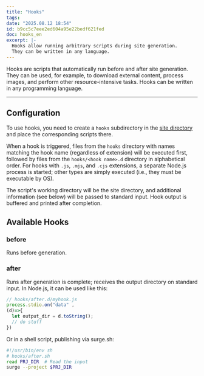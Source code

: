 ```yaml
---
title: "Hooks"
tags: 
date: "2025.08.12 18:54"
id: b9cc5c7eee2ed604a95e22bedf621fed
doc: hooks_en
excerpt: |-
  Hooks allow running arbitrary scripts during site generation.
  They can be written in any language.
---
```


Hooks are scripts that automatically run before and after site generation.
They can be used, for example, to download external content, process images, and perform other resource-intensive tasks. Hooks can be written in any programming language.

---

## Configuration

To use hooks, you need to create a `hooks` subdirectory in the [site directory](/+doc:site_dir_en) and place the corresponding scripts there.

When a hook is triggered, files from the `hooks` directory with names matching the hook name (regardless of extension) will be executed first, followed by files from the `hooks/<hook name>.d` directory in alphabetical order. For hooks with `.js`, `.mjs`, and `.cjs` extensions, a separate Node.js process is started; other types are simply executed (i.e., they must be executable by OS).

The script's working directory will be the site directory, and additional information (see below) will be passed to standard input. Hook output is buffered and printed after completion.

## Available Hooks

### before

Runs before generation.

### after

Runs after generation is complete; receives the output directory on standard input.
In Node.js, it can be used like this:

```js
// hooks/after.d/myhook.js
process.stdio.on("data" , 
(d)=>{
  let output_dir = d.toString(); 
  // do stuff
})

```

Or in a shell script, publishing via surge.sh:

```bash
#!/usr/bin/env sh
# hooks/after.sh
read PRJ_DIR  # Read the input
surge --project $PRJ_DIR

```
